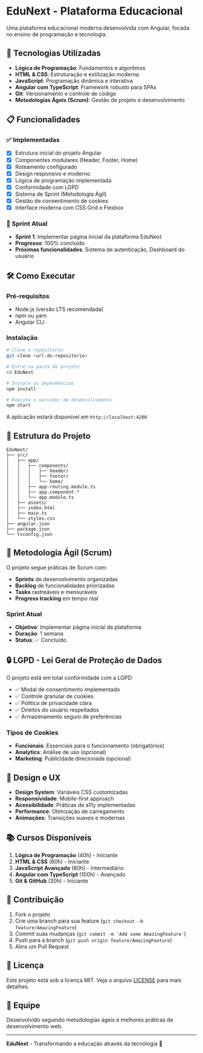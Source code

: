 # EduNext - Plataforma Educacional

Uma plataforma educacional moderna desenvolvida com Angular, focada no ensino de programação e tecnologia.

## 🚀 Tecnologias Utilizadas

- **Lógica de Programação**: Fundamentos e algoritmos
- **HTML & CSS**: Estruturação e estilização moderna
- **JavaScript**: Programação dinâmica e interativa
- **Angular com TypeScript**: Framework robusto para SPAs
- **Git**: Versionamento e controle de código
- **Metodologias Ágeis (Scrum)**: Gestão de projeto e desenvolvimento

## 📋 Funcionalidades

### ✅ Implementadas
- [x] Estrutura inicial do projeto Angular
- [x] Componentes modulares (Header, Footer, Home)
- [x] Roteamento configurado
- [x] Design responsivo e moderno
- [x] Lógica de programação implementada
- [x] Conformidade com LGPD
- [x] Sistema de Sprint (Metodologia Ágil)
- [x] Gestão de consentimento de cookies
- [x] Interface moderna com CSS Grid e Flexbox

### 🔄 Sprint Atual
- **Sprint 1**: Implementar página inicial da plataforma EduNext
- **Progresso**: 100% concluído
- **Próximas funcionalidades**: Sistema de autenticação, Dashboard do usuário

## 🛠️ Como Executar

### Pré-requisitos
- Node.js (versão LTS recomendada)
- npm ou yarn
- Angular CLI

### Instalação
```bash
# Clone o repositório
git clone <url-do-repositorio>

# Entre na pasta do projeto
cd EduNext

# Instale as dependências
npm install

# Execute o servidor de desenvolvimento
npm start
```

A aplicação estará disponível em `http://localhost:4200`

## 📁 Estrutura do Projeto

```
EduNext/
├── src/
│   ├── app/
│   │   ├── components/
│   │   │   ├── header/
│   │   │   ├── footer/
│   │   │   └── home/
│   │   ├── app-routing.module.ts
│   │   ├── app.component.*
│   │   └── app.module.ts
│   ├── assets/
│   ├── index.html
│   ├── main.ts
│   └── styles.css
├── angular.json
├── package.json
└── tsconfig.json
```

## 🎯 Metodologia Ágil (Scrum)

O projeto segue práticas de Scrum com:
- **Sprints** de desenvolvimento organizadas
- **Backlog** de funcionalidades priorizadas
- **Tasks** rastreáveis e mensuráveis
- **Progress tracking** em tempo real

### Sprint Atual
- **Objetivo**: Implementar página inicial da plataforma
- **Duração**: 1 semana
- **Status**: ✅ Concluído

## 🔒 LGPD - Lei Geral de Proteção de Dados

O projeto está em total conformidade com a LGPD:
- ✅ Modal de consentimento implementado
- ✅ Controle granular de cookies
- ✅ Política de privacidade clara
- ✅ Direitos do usuário respeitados
- ✅ Armazenamento seguro de preferências

### Tipos de Cookies
- **Funcionais**: Essenciais para o funcionamento (obrigatórios)
- **Analytics**: Análise de uso (opcional)
- **Marketing**: Publicidade direcionada (opcional)

## 🎨 Design e UX

- **Design System**: Variáveis CSS customizadas
- **Responsividade**: Mobile-first approach
- **Acessibilidade**: Práticas de a11y implementadas
- **Performance**: Otimização de carregamento
- **Animações**: Transições suaves e modernas

## 📚 Cursos Disponíveis

1. **Lógica de Programação** (40h) - Iniciante
2. **HTML & CSS** (60h) - Iniciante  
3. **JavaScript Avançado** (80h) - Intermediário
4. **Angular com TypeScript** (100h) - Avançado
5. **Git & GitHub** (30h) - Iniciante

## 🤝 Contribuição

1. Fork o projeto
2. Crie uma branch para sua feature (`git checkout -b feature/AmazingFeature`)
3. Commit suas mudanças (`git commit -m 'Add some AmazingFeature'`)
4. Push para a branch (`git push origin feature/AmazingFeature`)
5. Abra um Pull Request

## 📄 Licença

Este projeto está sob a licença MIT. Veja o arquivo [LICENSE](LICENSE) para mais detalhes.

## 👥 Equipe

Desenvolvido seguindo metodologias ágeis e melhores práticas de desenvolvimento web.

---

**EduNext** - Transformando a educação através da tecnologia 🚀